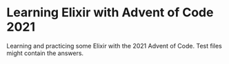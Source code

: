 # Learning Elixir with Advent of Code 2021

Learning and practicing some Elixir with the 2021 Advent of Code.
Test files might contain the answers.
